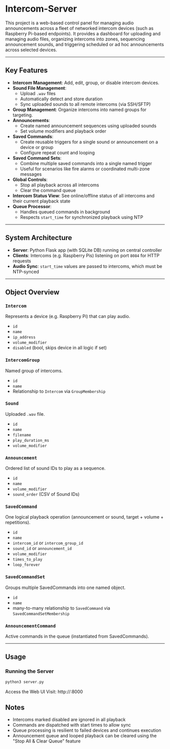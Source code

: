# Intercom-Server


This project is a web-based control panel for managing audio announcements across a fleet of networked intercom devices (such as Raspberry Pi-based endpoints). It provides a dashboard for uploading and managing audio files, organizing intercoms into zones, sequencing announcement sounds, and triggering scheduled or ad hoc announcements across selected devices.

---

## Key Features

- **Intercom Management**: Add, edit, group, or disable intercom devices.
- **Sound File Management**:
  - Upload `.wav` files
  - Automatically detect and store duration
  - Sync uploaded sounds to all remote intercoms (via SSH/SFTP)
- **Group Management**: Organize intercoms into named groups for targeting.
- **Announcements**:
  - Create named announcement sequences using uploaded sounds
  - Set volume modifiers and playback order
- **Saved Commands**:
  - Create reusable triggers for a single sound or announcement on a device or group
  - Configure repeat count and looping
- **Saved Command Sets**:
  - Combine multiple saved commands into a single named trigger
  - Useful for scenarios like fire alarms or coordinated multi-zone messages
- **Global Controls**:
  - Stop all playback across all intercoms
  - Clear the command queue
- **Intercom Status View**: See online/offline status of all intercoms and their current playback state
- **Queue Processor**:
  - Handles queued commands in background
  - Respects `start_time` for synchronized playback using NTP

---

## System Architecture

- **Server**: Python Flask app (with SQLite DB) running on central controller
- **Clients**: Intercoms (e.g. Raspberry Pis) listening on port `8084` for HTTP requests
- **Audio Sync**: `start_time` values are passed to intercoms, which must be NTP-synced

---

## Object Overview

### `Intercom`
Represents a device (e.g. Raspberry Pi) that can play audio.

- `id`
- `name`
- `ip_address`
- `volume_modifier`
- `disabled` (bool, skips device in all logic if set)

### `IntercomGroup`
Named group of intercoms.

- `id`
- `name`
- Relationship to `Intercom` via `GroupMembership`

### `Sound`
Uploaded `.wav` file.

- `id`
- `name`
- `filename`
- `play_duration_ms`
- `volume_modifier`

### `Announcement`
Ordered list of sound IDs to play as a sequence.

- `id`
- `name`
- `volume_modifier`
- `sound_order` (CSV of Sound IDs)

### `SavedCommand`
One logical playback operation (announcement or sound, target + volume + repetitions).

- `id`
- `name`
- `intercom_id` or `intercom_group_id`
- `sound_id` or `announcement_id`
- `volume_modifier`
- `times_to_play`
- `loop_forever`

### `SavedCommandSet`
Groups multiple SavedCommands into one named object.

- `id`
- `name`
- many-to-many relationship to `SavedCommand` via `SavedCommandSetMembership`

### `AnnouncementCommand`
Active commands in the queue (instantiated from SavedCommands).

---

## Usage

### Running the Server

```bash
python3 server.py
```

Access the Web UI
Visit: http://<server-ip>:8000

## Notes

- Intercoms marked disabled are ignored in all playback
- Commands are dispatched with start times to allow sync
- Queue processing is resilient to failed devices and continues execution
- Announcement queue and looped playback can be cleared using the "Stop All & Clear Queue" feature
